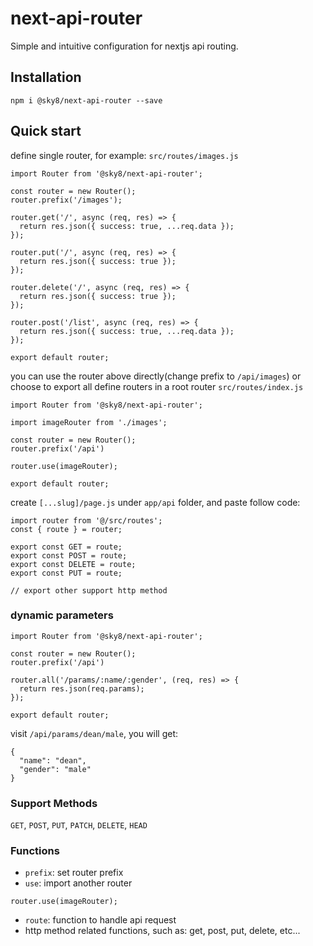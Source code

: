 # next-api-router

Simple and intuitive configuration for nextjs api routing.

## Installation

```
npm i @sky8/next-api-router --save
```

## Quick start

define single router, for example: `src/routes/images.js`

```
import Router from '@sky8/next-api-router';

const router = new Router();
router.prefix('/images');

router.get('/', async (req, res) => {
  return res.json({ success: true, ...req.data });
});

router.put('/', async (req, res) => {
  return res.json({ success: true });
});

router.delete('/', async (req, res) => {
  return res.json({ success: true });
});

router.post('/list', async (req, res) => {
  return res.json({ success: true, ...req.data });
});

export default router;
```

you can use the router above directly(change prefix to `/api/images`) or choose to export all define routers in a root router `src/routes/index.js`

```
import Router from '@sky8/next-api-router';

import imageRouter from './images';

const router = new Router();
router.prefix('/api')

router.use(imageRouter);

export default router;
```

create `[...slug]/page.js` under `app/api` folder, and paste follow code:

```
import router from '@/src/routes';
const { route } = router;

export const GET = route;
export const POST = route;
export const DELETE = route;
export const PUT = route;

// export other support http method
```

### dynamic parameters
```
import Router from '@sky8/next-api-router';

const router = new Router();
router.prefix('/api')

router.all('/params/:name/:gender', (req, res) => {
  return res.json(req.params);
});

export default router;
```

visit `/api/params/dean/male`, you will get:

```
{
  "name": "dean",
  "gender": "male"
}
```

### Support Methods

`GET`, `POST`, `PUT`, `PATCH`, `DELETE`, `HEAD`

### Functions

* `prefix`: set router prefix
* `use`: import another router
```
router.use(imageRouter);
```
* `route`: function to handle api request
* http method related functions, such as: get, post, put, delete, etc...